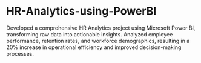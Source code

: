# HR-Analytics-using-PowerBI
Developed a comprehensive HR Analytics project using Microsoft Power BI, transforming raw data into actionable insights. Analyzed employee performance, retention rates, and workforce demographics, resulting in a 20% increase in operational efficiency and improved decision-making processes. 
